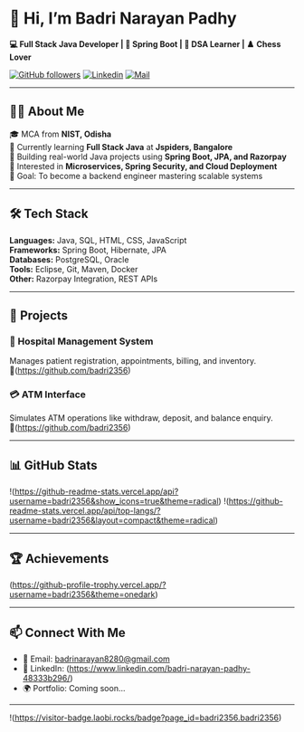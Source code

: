 # 👋 Hi, I’m Badri Narayan Padhy  

**💻 Full Stack Java Developer | 🚀 Spring Boot | 🧠 DSA Learner | ♟️ Chess Lover**

[![GitHub followers](https://img.shields.io/github/followers/badri2356?label=Follow&style=social)](https://github.com/badri2356)
[![Linkedin](https://img.shields.io/badge/-LinkedIn-0A66C2?logo=linkedin&logoColor=white)](https://www.linkedin.com/badri-narayan-padhy-48333b296/)
[![Mail](https://img.shields.io/badge/-Email-D14836?logo=gmail&logoColor=white)](mailto:badrinarayan8280@gmail.com)

---

## 👨‍💻 About Me  
🎓 MCA from **NIST, Odisha**  
📘 Currently learning **Full Stack Java** at **Jspiders, Bangalore**  
💼 Building real-world Java projects using **Spring Boot, JPA, and Razorpay**  
🧩 Interested in **Microservices, Spring Security, and Cloud Deployment**  
🎯 Goal: To become a backend engineer mastering scalable systems  

---

## 🛠️ Tech Stack
**Languages:** Java, SQL, HTML, CSS, JavaScript  
**Frameworks:** Spring Boot, Hibernate, JPA  
**Databases:** PostgreSQL, Oracle  
**Tools:** Eclipse, Git, Maven, Docker  
**Other:** Razorpay Integration, REST APIs  

---

## 🚀 Projects

### 🏥 Hospital Management System  
Manages patient registration, appointments, billing, and inventory.  
🔗(https://github.com/badri2356)

### 💳 ATM Interface  
Simulates ATM operations like withdraw, deposit, and balance enquiry.  
🔗(https://github.com/badri2356)

---

## 📊 GitHub Stats
!(https://github-readme-stats.vercel.app/api?username=badri2356&show_icons=true&theme=radical)
!(https://github-readme-stats.vercel.app/api/top-langs/?username=badri2356&layout=compact&theme=radical)

---

## 🏆 Achievements
(https://github-profile-trophy.vercel.app/?username=badri2356&theme=onedark)

---

## 📫 Connect With Me  
- 📧 Email: badrinarayan8280@gmail.com  
- 💼 LinkedIn: (https://www.linkedin.com/badri-narayan-padhy-48333b296/)  
- 🌍 Portfolio: Coming soon...  

---

!(https://visitor-badge.laobi.rocks/badge?page_id=badri2356.badri2356)
